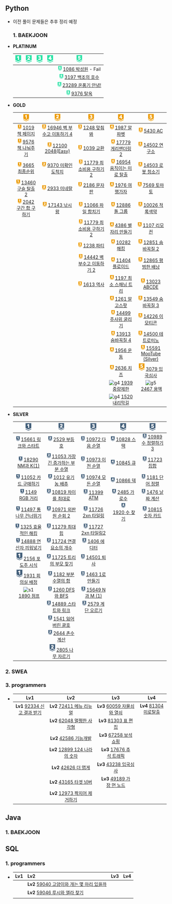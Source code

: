 ## Python

- 이전 풀이 문제들은 추후 정리 예정
  
  ### 1. BAEKJOON

- **PLATINUM**
  
  | ![p1](README.assets/p1.png) | ![p2](README.assets/p2.png) | ![p3](README.assets/p3.png) | ![p4](README.assets/p4.png) | ![p5](README.assets/p5.png)                                                                                                                                                     |
  |:---------------------------:|:---------------------------:|:---------------------------:|:---------------------------:|:-------------------------------------------------------------------------------------------------------------------------------------------------------------------------------:|
  |                             |                             |                             |                             | <img src="README.assets/p5.png" alt="p5" style="height: 15px;" /> [1086 박성원](https://github.com/essk13/Algorithm/tree/main/01_problem/python/2022/01/0111/BAEKJOON_1086) - Fail |
  |                             |                             |                             |                             | <img src="README.assets/p5.png" alt="p5" style="height: 15px;" /> [3197 백조의 호수](https://github.com/essk13/Algorithm/tree/main/01_problem/python/2022/01/0107/BAEKJOON_3197)     |
  |                             |                             |                             |                             | <img src="README.assets/p5.png" alt="p5" style="height: 15px;" /> [23289 온풍기 안녕!](https://github.com/essk13/Algorithm/tree/main/01_problem/python/2021/BAEKJOON/BAEKJOON_23289) |
  |                             |                             |                             |                             | <img src="README.assets/p5.png" alt="p5" style="height: 15px;" /> [9376 탈옥](https://github.com/essk13/Algorithm/tree/main/01_problem/python/2022/01/0104/BAEKJOON_9376)         |

- **GOLD**
  
  | ![g1](README.assets/g1.png)                                                                                                                                                     | ![g2](README.assets/g2-16476983754531.png)                                                                                                                                          | ![g3](README.assets/g3-16476983777112.png)                                                                                                                                           | ![g4](README.assets/g4-16476983823463.png)                                                                                                                                                                               | ![g5](README.assets/g5-16476983849464.png)                                                                                                                                                          |
  |:-------------------------------------------------------------------------------------------------------------------------------------------------------------------------------:|:-----------------------------------------------------------------------------------------------------------------------------------------------------------------------------------:|:------------------------------------------------------------------------------------------------------------------------------------------------------------------------------------:|:------------------------------------------------------------------------------------------------------------------------------------------------------------------------------------------------------------------------:|:---------------------------------------------------------------------------------------------------------------------------------------------------------------------------------------------------:|
  | <img src="README.assets/g1.png" alt="g1" style="height: 15px;" /> [1019 책 페이지](https://github.com/essk13/Algorithm/tree/main/01_problem/python/2022/01/0123/BAEKJOON_1019)      | <img src="README.assets/g2.png" alt="g2" style="height: 15px;" /> [16946 벽 부수고 이동하기 4](https://github.com/essk13/Algorithm/tree/main/01_problem/python/2022/03/0315/BAEKJOON_16946) | <img src="README.assets/g3.png" alt="g3" style="height: 15px;" /> [1248 맞춰봐](https://github.com/essk13/Algorithm/tree/main/01_problem/python/2022/02/0228/BAEKJOON_1248)             | <img src="README.assets/g4.png" alt="g4" style="height: 15px;" /> [1987 알파벳](https://github.com/essk13/Algorithm/tree/main/01_problem/python/2022/03/0301/BAEKJOON_1987)                                                 | <img src="README.assets/g5.png" alt="g5" style="height: 15px;" /> [5430 AC](https://github.com/essk13/Algorithm/tree/main/01_problem/python/2022/03/0304/BAEKJOON_5430)                             |
  | <img src="README.assets/g1.png" alt="g1" style="height: 15px;" /> [9576 책 나눠주기](https://github.com/essk13/Algorithm/tree/main/01_problem/python/2022/01/0102/BAEKJOON_9576)     | <img src="README.assets/g2.png" alt="g2" style="height: 15px;" /> [12100 2048(Easy)](https://github.com/essk13/Algorithm/tree/main/01_problem/python/2022/02/0223/BAEKJOON_12100)   | <img src="README.assets/g3.png" alt="g3" style="height: 15px;" /> [1039 교환](https://github.com/essk13/Algorithm/tree/main/01_problem/python/2022/02/0202/BAEKJOON_1039)              | <img src="README.assets/g4.png" alt="g4" style="height: 15px;" /> [17779 게리맨더링 2](https://github.com/essk13/Algorithm/tree/main/01_problem/python/2022/02/0219/BAEKJOON_17779)                                           | <img src="README.assets/g5.png" alt="g5" style="height: 15px;" /> [14502 연구소](https://github.com/essk13/Algorithm/tree/main/01_problem/python/2022/03/0307/BAEKJOON_14502)                          |
  | <img src="README.assets/g1.png" alt="g1" style="height: 15px;" /> [3665 최종순위](https://github.com/essk13/Algorithm/tree/main/01_problem/python/2022/03/0322/BAEKJOON_3665)       | <img src="README.assets/g2.png" alt="g2" style="height: 15px;" /> [9370 미확인 도착지](https://github.com/essk13/Algorithm/tree/main/01_problem/python/2022/01/0120/BAEKJOON_9370)        | <img src="README.assets/g3.png" alt="g3" style="height: 15px;" /> [11779 최소비용 구하기 2](https://github.com/essk13/Algorithm/tree/main/01_problem/python/2022/01/0129/BAEKJOON_11779)    | <img src="README.assets/g4.png" alt="g4" style="height: 15px;" /> [16954 움직이는 미로 탈출](https://github.com/essk13/Algorithm/tree/main/01_problem/python/2022/02/0210/BAEKJOON_16954)                                        | <img src="README.assets/g5.png" alt="g5" style="height: 15px;" /> [14503 로봇 청소기](https://github.com/essk13/Algorithm/tree/main/01_problem/python/2022/03/0303/BAEKJOON_14503)                       |
  | <img src="README.assets/g1.png" alt="g1" style="height: 15px;" /> [13460 구슬 탈출 2](https://github.com/essk13/Algorithm/tree/main/01_problem/python/2022/BAEKJOON/BAEKJOON_13460) | <img src="README.assets/g2.png" alt="g2" style="height: 15px;" /> [2933 미네랄](https://github.com/essk13/Algorithm/tree/main/01_problem/python/2022/01/0118/BAEKJOON_2933)            | <img src="README.assets/g3.png" alt="g3" style="height: 15px;" /> [2186 문자판](https://github.com/essk13/Algorithm/tree/main/01_problem/python/2022/01/0127/BAEKJOON_2186)             | <img src="README.assets/g4.png" alt="g4" style="height: 15px;" /> [1976 여행가자](https://github.com/essk13/Algorithm/tree/main/01_problem/python/2022/02)                                                                   | <img src="README.assets/g5.png" alt="g5" style="height: 15px;" /> [7569 토마토](https://github.com/essk13/Algorithm/tree/main/01_problem/python/2022/02/0214/BAEKJOON_7569)                            |
  | <img src="README.assets/g1.png" alt="g1" style="height: 15px;" /> [2042 구간 합 구하기](https://github.com/essk13/Algorithm/tree/main/01_problem/python/2022/BAEKJOON/BAEKJOON_2042)  | <img src="README.assets/g2.png" alt="g2" style="height: 15px;" /> [17143 낚시왕](https://github.com/essk13/Algorithm/tree/main/01_problem/python/2022/BAEKJOON/BAEKJOON_17143)         | <img src="README.assets/g3.png" alt="g3" style="height: 15px;" /> [11066 파일 합치기](https://github.com/essk13/Algorithm/tree/main/01_problem/python/2022/01/0108/BAEKJOON_11066)        | <img src="README.assets/g4.png" alt="g4" style="height: 15px;" /> [12886 돌 그룹](https://github.com/essk13/Algorithm/tree/main/01_problem/python/2022/02/0201/BAEKJOON_12886)                                              | <img src="README.assets/g5.png" alt="g5" style="height: 15px;" /> [10026 적록색약](https://github.com/essk13/Algorithm/tree/main/01_problem/python/2021/BAEKJOON/BAEKJOON_10026)                        |
  |                                                                                                                                                                                 |                                                                                                                                                                                     | <img src="README.assets/g3.png" alt="g3" style="height: 15px;" /> [11779 최소비용 구하기 2](https://github.com/essk13/Algorithm/tree/main/01_problem/python/2021/BAEKJOON/BAEKJOON_11779)   | <img src="README.assets/g4.png" alt="g4" style="height: 15px;" /> [4386 별자리 만들기](https://github.com/essk13/Algorithm/tree/main/01_problem/python/2022/01/0125/BAEKJOON_4386)                                             | <img src="README.assets/g5.png" alt="g5" style="height: 15px;" /> [1107 리모컨](https://github.com/essk13/Algorithm/tree/main/01_problem/python/2021/BAEKJOON/BAEKJOON_1107)                           |
  |                                                                                                                                                                                 |                                                                                                                                                                                     | <img src="README.assets/g3.png" alt="g3" style="height: 15px;" /> [1238 파티](https://github.com/essk13/Algorithm/tree/main/01_problem/python/2021/BAEKJOON/BAEKJOON_1238)             | <img src="README.assets/g4.png" alt="g4" style="height: 15px;" /> [10282 해킹](https://github.com/essk13/Algorithm/tree/main/01_problem/python/2022/01/0116/BAEKJOON_10282)                                                | <img src="README.assets/g5.png" alt="g5" style="height: 15px;" /> [12851 숨바꼭질 2](https://github.com/essk13/Algorithm/tree/main/01_problem/python/2021/BAEKJOON/BAEKJOON_12851)                      |
  |                                                                                                                                                                                 |                                                                                                                                                                                     | <img src="README.assets/g3.png" alt="g3" style="height: 15px;" /> [14442 벽 부수고 이동하기 2](https://github.com/essk13/Algorithm/tree/main/01_problem/python/2022/BAEKJOON/BAEKJOON_14442) | <img src="README.assets/g4.png" alt="g4" style="height: 15px;" /> [11404 플로이드](https://github.com/essk13/Algorithm/tree/main/01_problem/python/2021/BAEKJOON/BAEKJOON_11404)                                             | <img src="README.assets/g5.png" alt="g5" style="height: 15px;" /> [12865 평범한 배낭](https://github.com/essk13/Algorithm/tree/main/01_problem/python/2021/BAEKJOON/BAEKJOON_12865)                      |
  |                                                                                                                                                                                 |                                                                                                                                                                                     | <img src="README.assets/g3.png" alt="g3" style="height: 15px;" /> [1613 역사](https://github.com/essk13/Algorithm/tree/main/01_problem/python/2022/BAEKJOON/BAEKJOON_1613)             | <img src="README.assets/g4.png" alt="g4" style="height: 15px;" /> [1197 최소 스패닝 트리](https://github.com/essk13/Algorithm/tree/main/01_problem/python/2021/BAEKJOON/BAEKJOON_1197)                                          | <img src="README.assets/g5.png" alt="g5" style="height: 15px;" /> [13023 ABCDE](https://github.com/essk13/Algorithm/tree/main/01_problem/python/2021/BAEKJOON/BAEKJOON_13023)                       |
  |                                                                                                                                                                                 |                                                                                                                                                                                     |                                                                                                                                                                                      | <img src="README.assets/g4.png" alt="g4" style="height: 15px;" /> [1261 알고스팟](https://github.com/essk13/Algorithm/tree/main/01_problem/python/2021/BAEKJOON/BAEKJOON_1261)                                               | <img src="README.assets/g5.png" alt="g5" style="height: 15px;" /> [13549 숨바꼭질 3](https://github.com/essk13/Algorithm/tree/main/01_problem/python/2021/BAEKJOON/BAEKJOON_13549)                      |
  |                                                                                                                                                                                 |                                                                                                                                                                                     |                                                                                                                                                                                      | <img src="README.assets/g4.png" alt="g4" style="height: 15px;" /> [14499 주사위 굴리기](https://github.com/essk13/Algorithm/tree/main/01_problem/python/2021/BAEKJOON/BAEKJOON_14499)                                          | <img src="README.assets/g5.png" alt="g5" style="height: 15px;" /> [14226 이모티콘](https://github.com/essk13/Algorithm/tree/main/01_problem/python/2021/BAEKJOON/BAEKJOON_14226)                        |
  |                                                                                                                                                                                 |                                                                                                                                                                                     |                                                                                                                                                                                      | <img src="README.assets/g4.png" alt="g4" style="height: 15px;" /> [13913 숨바꼭질 4](https://github.com/essk13/Algorithm/tree/main/01_problem/python/2022/BAEKJOON/BAEKJOON_13913)                                           | <img src="README.assets/g5.png" alt="g5" style="height: 15px;" /> [14500 테트로미노](https://github.com/essk13/Algorithm/tree/main/01_problem/python/2021/BAEKJOON/BAEKJOON_14500)                       |
  |                                                                                                                                                                                 |                                                                                                                                                                                     |                                                                                                                                                                                      | <img src="README.assets/g4.png" alt="g4" style="height: 15px;" /> [1956 운동](https://github.com/essk13/Algorithm/tree/main/01_problem/python/2022/BAEKJOON/BAEKJOON_1956)                                                 | <img src="README.assets/g5.png" alt="g5" style="height: 15px;" /> [15591 MooTube (Silver)](https://github.com/essk13/Algorithm/tree/main/01_problem/python/2021/BAEKJOON/BAEKJOON_15591)            |
  |                                                                                                                                                                                 |                                                                                                                                                                                     |                                                                                                                                                                                      | <img title="" src="README.assets/g4.png" alt="g4" style="height: 15px;"> [2636 치즈](https://github.com/essk13/Algorithm/tree/main/01_problem/python/2022/BAEKJOON/BAEKJOON_2636)                                          | ![g5](README.assets/g5.png) [3079 입국심사](https://github.com/essk13/Algorithm/tree/main/01_problem/python/2022/BAEKJOON/BAEKJOON_3079)                                                                |
  |                                                                                                                                                                                 |                                                                                                                                                                                     |                                                                                                                                                                                      | ![g4](file://C:\Users\sksms\Desktop\SSAFY\Algorithm\README.assets\g4.png?msec=1656052069221) [1939 중량제한](https://github.com/essk13/Algorithm/tree/main/01_problem/python/2022/BAEKJOON/BAEKJOON_1939)                    | ![g5](file://C:\Users\sksms\Desktop\SSAFY\Algorithm\README.assets\g5.png?msec=1656508981976) [2467 용액](https://github.com/essk13/Algorithm/tree/main/01_problem/python/2022/BAEKJOON/BAEKJOON_2467) |
  |                                                                                                                                                                                 |                                                                                                                                                                                     |                                                                                                                                                                                      | ![g4](file://C:\Users\sksms\Desktop\SSAFY\Algorithm\README.assets\g4.png?msec=1656052069221?msec=1656508982015) [1520 내리막길](https://github.com/essk13/Algorithm/tree/main/01_problem/python/2022/BAEKJOON/BAEKJOON_1520) |                                                                                                                                                                                                     |

- **SILVER**
  
  | ![s1](README.assets/s1-16476984652735.png)                                                                                                                                                          | ![s2](README.assets/s2-16476984681606.png)                                                                                                                                             | ![s3](README.assets/s3.png)                                                                                                                                                      | ![s4](README.assets/s4.png)                                                                                                                                                       | ![s5](README.assets/s5.png)                                                                                                                                                      |
  |:---------------------------------------------------------------------------------------------------------------------------------------------------------------------------------------------------:|:--------------------------------------------------------------------------------------------------------------------------------------------------------------------------------------:|:--------------------------------------------------------------------------------------------------------------------------------------------------------------------------------:|:---------------------------------------------------------------------------------------------------------------------------------------------------------------------------------:|:--------------------------------------------------------------------------------------------------------------------------------------------------------------------------------:|
  | <img src="README.assets/s1.png" alt="s1" style="height: 15px;" /> [15661 링크와 스타트](https://github.com/essk13/Algorithm/tree/main/01_problem/python/2022/02/0227/BAEKJOON_15661)                      | <img src="README.assets/s2.png" alt="s1" style="height: 15px;" /> [2529 부등호](https://github.com/essk13/Algorithm/tree/main/01_problem/python/2022/02/0228/BAEKJOON_2529/)              | <img src="README.assets/s3.png" alt="s1" style="height: 15px;" /> [10972 다음 순열](https://github.com/essk13/Algorithm/tree/main/01_problem/python/2021/BAEKJOON/BAEKJOON_10972)    | <img src="README.assets/s4.png" alt="s1" style="height: 15px;" /> [10828 스택](https://github.com/essk13/Algorithm/tree/main/01_problem/python/2021/BAEKJOON/BAEKJOON_10828)        | <img src="README.assets/s5.png" alt="s1" style="height: 15px;" /> [10989 수 정렬하기 3](https://github.com/essk13/Algorithm/tree/main/01_problem/python/2021/BAEKJOON/BAEKJOON_10989) |
  | <img src="README.assets/s1.png" alt="s1" style="height: 15px;" /> [18290 NM과 K(1)](https://github.com/essk13/Algorithm/tree/main/01_problem/python/2022/02/0226/BAEKJOON_18290)                     | <img src="README.assets/s2.png" alt="s1" style="height: 15px;" /> [11053 가장 긴 증가하는 부분 수열](https://github.com/essk13/Algorithm/tree/main/01_problem/python/2022/01/0106/BAEKJOON_11053) | <img src="README.assets/s3.png" alt="s1" style="height: 15px;" /> [10973 이전 순열](https://github.com/essk13/Algorithm/tree/main/01_problem/python/2021/BAEKJOON/BAEKJOON_10973)    | <img src="README.assets/s4.png" alt="s1" style="height: 15px;" /> [10845 큐](https://github.com/essk13/Algorithm/tree/main/01_problem/python/2021/BAEKJOON/BAEKJOON_10845)         | <img src="README.assets/s5.png" alt="s1" style="height: 15px;" /> [11723 집합](https://github.com/essk13/Algorithm/tree/main/01_problem/python/2021/BAEKJOON/BAEKJOON_11723)       |
  | <img src="README.assets/s1.png" alt="s1" style="height: 15px;" /> [11052 카드 구매하기](https://github.com/essk13/Algorithm/tree/main/01_problem/python/2021/BAEKJOON/BAEKJOON_11052)                     | <img src="README.assets/s2.png" alt="s1" style="height: 15px;" /> [1012 유기농 배추](https://github.com/essk13/Algorithm/tree/main/01_problem/python/2021/BAEKJOON/BAEKJOON_1012)           | <img src="README.assets/s3.png" alt="s1" style="height: 15px;" /> [10974 모든 순열](https://github.com/essk13/Algorithm/tree/main/01_problem/python/2021/BAEKJOON/BAEKJOON_10974)    | <img src="README.assets/s4.png" alt="s1" style="height: 15px;" /> [10866 덱](https://github.com/essk13/Algorithm/tree/main/01_problem/python/2021/BAEKJOON/BAEKJOON_10866)         | <img src="README.assets/s5.png" alt="s1" style="height: 15px;" /> [1181 단어 정렬](https://github.com/essk13/Algorithm/tree/main/01_problem/python/2021/BAEKJOON/BAEKJOON_1181)      |
  | <img src="README.assets/s1.png" alt="s1" style="height: 15px;" /> [1149 RGB 거리](https://github.com/essk13/Algorithm/tree/main/01_problem/python/2021/BAEKJOON/BAEKJOON_1149)                        | <img src="README.assets/s2.png" alt="s1" style="height: 15px;" /> [10819 차이를 최대로](https://github.com/essk13/Algorithm/tree/main/01_problem/python/2021/BAEKJOON/BAEKJOON_10819)        | <img src="README.assets/s3.png" alt="s1" style="height: 15px;" /> [11399 ATM](https://github.com/essk13/Algorithm/tree/main/01_problem/python/2021/BAEKJOON/BAEKJOON_11399)      | <img title="" src="README.assets/s4.png" alt="s1" style="height: 15px;"> [2485 가로수](https://github.com/essk13/Algorithm/tree/main/01_problem/python/2022/BAEKJOON/BAEKJOON_2485)  | <img src="README.assets/s5.png" alt="s1" style="height: 15px;" /> [1476 날짜 계산](https://github.com/essk13/Algorithm/tree/main/01_problem/python/2021/BAEKJOON/BAEKJOON_1476)      |
  | <img src="README.assets/s1.png" alt="s1" style="height: 15px;" /> [11497 통나무 건너뛰기](https://github.com/essk13/Algorithm/tree/main/01_problem/python/2021/BAEKJOON/BAEKJOON_11497)                    | <img src="README.assets/s2.png" alt="s1" style="height: 15px;" /> [10971 외판원 순회 2](https://github.com/essk13/Algorithm/tree/main/01_problem/python/2021/BAEKJOON/BAEKJOON_10971)       | <img src="README.assets/s3.png" alt="s1" style="height: 15px;" /> [11726 2xn 타일링](https://github.com/essk13/Algorithm/tree/main/01_problem/python/2021/BAEKJOON/BAEKJOON_11726)  | <img title="" src="README.assets/s4.png" alt="s1" style="height: 15px;"> [1920 수 찾기](https://github.com/essk13/Algorithm/tree/main/01_problem/python/2022/BAEKJOON/BAEKJOON_1920) | <img src="README.assets/s5.png" alt="s1" style="height: 15px;" /> [10815 숫자 카드](https://github.com/essk13/Algorithm/tree/main/01_problem/python/2022/BAEKJOON/BAEKJOON_10815)    |
  | <img src="README.assets/s1.png" alt="s1" style="height: 15px;" /> [1325 효율적인 해킹](https://github.com/essk13/Algorithm/tree/main/01_problem/python/2021/BAEKJOON/BAEKJOON_1325)                       | <img src="README.assets/s2.png" alt="s1" style="height: 15px;" /> [11279 최대 힙](https://github.com/essk13/Algorithm/tree/main/01_problem/python/2021/BAEKJOON/BAEKJOON_11279)           | <img src="README.assets/s3.png" alt="s1" style="height: 15px;" /> [11727 2xn 타일링2](https://github.com/essk13/Algorithm/tree/main/01_problem/python/2021/BAEKJOON/BAEKJOON_11727) |                                                                                                                                                                                   |                                                                                                                                                                                  |
  | <img src="README.assets/s1.png" alt="s1" style="height: 15px;" /> [14888 연산자 끼워넣기](https://github.com/essk13/Algorithm/tree/main/01_problem/python/2021/BAEKJOON/BAEKJOON_14888)                    | <img src="README.assets/s2.png" alt="s1" style="height: 15px;" /> [11724 연결 요소의 개수](https://github.com/essk13/Algorithm/tree/main/01_problem/python/2021/BAEKJOON/BAEKJOON_11724)      | <img src="README.assets/s3.png" alt="s1" style="height: 15px;" /> [1406 에디터](https://github.com/essk13/Algorithm/tree/main/01_problem/python/2021/BAEKJOON/BAEKJOON_1406)        |                                                                                                                                                                                   |                                                                                                                                                                                  |
  | ![s1](README.assets/s1.png) [2156 포도주 시식](https://github.com/essk13/Algorithm/tree/main/01_problem/python/2022/BAEKJOON/BAEKJOON_2156)                                                              | <img src="README.assets/s2.png" alt="s1" style="height: 15px;" /> [11725 트리의 부모 찾기](https://github.com/essk13/Algorithm/tree/main/01_problem/python/2021/BAEKJOON/BAEKJOON_11725)      | <img src="README.assets/s3.png" alt="s1" style="height: 15px;" /> [14501 퇴사](https://github.com/essk13/Algorithm/tree/main/01_problem/python/2021/BAEKJOON/BAEKJOON_14501)       |                                                                                                                                                                                   |                                                                                                                                                                                  |
  | ![s1](README.assets/s1.png) [1931 회의실 배정](https://github.com/essk13/Algorithm/tree/main/01_problem/python/2022/BAEKJOON/BAEKJOON_1931)                                                              | <img src="README.assets/s2.png" alt="s1" style="height: 15px;" /> [1182 부분수열의 합](https://github.com/essk13/Algorithm/tree/main/01_problem/python/2021/BAEKJOON/BAEKJOON_1182)          | <img src="README.assets/s3.png" alt="s1" style="height: 15px;" /> [1463 1로 만들기](https://github.com/essk13/Algorithm/tree/main/01_problem/python/2021/BAEKJOON/BAEKJOON_1463)     |                                                                                                                                                                                   |                                                                                                                                                                                  |
  | ![s1](file://C:\Users\sksms\Desktop\SSAFY\Algorithm\README.assets\s1.png?msec=1655966795767) [1890 점프](https://github.com/essk13/Algorithm/tree/main/01_problem/python/2022/BAEKJOON/BAEKJOON_1890) | <img src="README.assets/s2.png" alt="s1" style="height: 15px;" /> [1260 DFS와 BFS](https://github.com/essk13/Algorithm/tree/main/01_problem/python/2021/BAEKJOON/BAEKJOON_1260)         | <img src="README.assets/s3.png" alt="s1" style="height: 15px;" /> [15649 N과 M (1)](https://github.com/essk13/Algorithm/tree/main/01_problem/python/2021/BAEKJOON/BAEKJOON_15649) |                                                                                                                                                                                   |                                                                                                                                                                                  |
  |                                                                                                                                                                                                     | <img src="README.assets/s2.png" alt="s1" style="height: 15px;" /> [14889 스타트와 링크](https://github.com/essk13/Algorithm/tree/main/01_problem/python/2021/BAEKJOON/BAEKJOON_14889)        | <img src="README.assets/s3.png" alt="s1" style="height: 15px;" /> [2579 계단 오르기](https://github.com/essk13/Algorithm/tree/main/01_problem/python/2022/BAEKJOON/BAEKJOON_2579)     |                                                                                                                                                                                   |                                                                                                                                                                                  |
  |                                                                                                                                                                                                     | <img src="README.assets/s2.png" alt="s1" style="height: 15px;" /> [1541 잃어버린 괄호](https://github.com/essk13/Algorithm/tree/main/01_problem/python/2021/BAEKJOON/BAEKJOON_1541)          |                                                                                                                                                                                  |                                                                                                                                                                                   |                                                                                                                                                                                  |
  |                                                                                                                                                                                                     | <img src="README.assets/s2.png" alt="s1" style="height: 15px;" /> [2644 촌수계산](https://github.com/essk13/Algorithm/tree/main/01_problem/python/2022/BAEKJOON/BAEKJOON_2644)             |                                                                                                                                                                                  |                                                                                                                                                                                   |                                                                                                                                                                                  |
  |                                                                                                                                                                                                     | ![s1](README.assets/s2.png) [2805 나무 자르기](https://github.com/essk13/Algorithm/tree/main/01_problem/python/2022/BAEKJOON/BAEKJOON_2805)                                                 |                                                                                                                                                                                  |                                                                                                                                                                                   |                                                                                                                                                                                  |

### 2. SWEA

### 3. programmers

- | Lv1                                                                                                                          | Lv2                                                                                                                            | Lv3                                                                                                                         | Lv4                                                                                                                  |
  |:----------------------------------------------------------------------------------------------------------------------------:|:------------------------------------------------------------------------------------------------------------------------------:|:---------------------------------------------------------------------------------------------------------------------------:|:--------------------------------------------------------------------------------------------------------------------:|
  | **Lv1** [92334 신고 결과 받기](https://github.com/essk13/Algorithm/tree/main/01_problem/python/2022/Programmers/Programmers_92334) | **Lv2** [72411 메뉴 리뉴얼](https://github.com/essk13/Algorithm/tree/main/01_problem/python/2022/03/0321/Programmers_72411)         | **Lv3** [60059 자물쇠와 열쇠](https://github.com/essk13/Algorithm/tree/main/01_problem/python/2022/03/0313/Programmers_60059)     | **Lv4** [81304 미로탈출](https://github.com/essk13/Algorithm/tree/main/01_problem/python/2022/03/0308/Programmers_81304) |
  |                                                                                                                              | **Lv2** [62048 멀쩡한 사각형](https://github.com/essk13/Algorithm/tree/main/01_problem/python/2022/Programmers/Programmers_62048)    | **Lv3** [81303 표 편집](https://github.com/essk13/Algorithm/tree/main/01_problem/python/2022/03/0311/Programmers_81303)        |                                                                                                                      |
  |                                                                                                                              | **Lv2** [42586 기능개발](https://github.com/essk13/Algorithm/tree/main/01_problem/python/2022/Programmers/Programmers_42586)       | **Lv3** [67258 보석 쇼핑](https://github.com/essk13/Algorithm/tree/main/01_problem/python/2022/03/0318/Programmers_67258)       |                                                                                                                      |
  |                                                                                                                              | **Lv2** [12899 124 나라의 숫자](https://github.com/essk13/Algorithm/tree/main/01_problem/python/2022/Programmers/Programmers_12899) | **Lv3** [17676 추석 트래픽](https://github.com/essk13/Algorithm/tree/main/01_problem/python/2022/Programmers/Programmers_17676)  |                                                                                                                      |
  |                                                                                                                              | **Lv2** [42626 더 맵게](https://github.com/essk13/Algorithm/tree/main/01_problem/python/2022/Programmers/Programmers_42626)       | **Lv3** [43238 입국심사](https://github.com/essk13/Algorithm/tree/main/01_problem/python/2022/Programmers/Programmers_43238)    |                                                                                                                      |
  |                                                                                                                              | **Lv2** [43165 타겟 넘버](https://github.com/essk13/Algorithm/tree/main/01_problem/python/2022/Programmers/Programmers_43165)      | **Lv3** [49189 가장 먼 노드](https://github.com/essk13/Algorithm/tree/main/01_problem/python/2022/Programmers/Programmers_49189) |                                                                                                                      |
  |                                                                                                                              | **Lv2** [12973 짝지어 제거하기](https://github.com/essk13/Algorithm/tree/main/01_problem/python/2022/Programmers/Programmers_12973)   |                                                                                                                             |                                                                                                                      |

## Java

### 1. BAEKJOON

## SQL

### 1. programmers

- | Lv1 | Lv2                                                                                                                          | Lv3 | Lv4 |
  | --- | ---------------------------------------------------------------------------------------------------------------------------- | --- | --- |
  |     | **Lv2** [59040 고양이와 개는 몇 마리 있을까](https://github.com/essk13/Algorithm/tree/main/01_problem/SQL/Programmers/Programmers_59040) |     |     |
  |     | **Lv2** [59046 루시와 엘라 찾기](https://github.com/essk13/Algorithm/tree/main/01_problem/SQL/Programmers/Programmers_59046)        |     |     |
  |     |                                                                                                                              |     |     |
